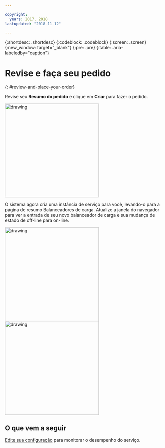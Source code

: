 ```yaml
---

copyright:
  years: 2017, 2018
lastupdated: "2018-11-12"

---
```


{:shortdesc: .shortdesc}
{:codeblock: .codeblock}
{:screen: .screen}
{:new_window: target="_blank"}
{:pre: .pre}
{:table: .aria-labeledby="caption"}

# Revise e faça seu pedido
{: #review-and-place-your-order}

Revise seu **Resumo do pedido** e clique em **Criar** para fazer o pedido.

<img src="images/review-order-lb.png" alt="drawing" style="width: 300px;"/>

O sistema agora cria uma instância de serviço para você, levando-o para a página de resumo Balanceadores de carga. Atualize a janela do navegador para ver a entrada de seu novo balanceador de carga e sua mudança de estado de off-line para on-line.  

<img src="images/summary-offline.png" alt="drawing" style="width: 300px;"/>

<img src="images/summary-online.png" alt="drawing" style="width: 300px;"/>

## O que vem a seguir
[Edite sua configuração](/docs/infrastructure/loadbalancer-service?topic=loadbalancer-service-monitoring-and-managing-your-service) para monitorar o desempenho do serviço.
